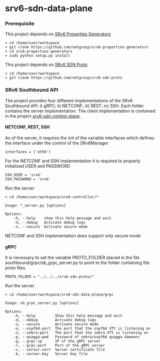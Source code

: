# srv6-sdn-data-plane

### Prerequisite ###

This project depends on [SRv6 Properties Generators](https://github.com/netgroup/srv6-properties-generators)

    > cd /home/user/workspace
    > git clone https://github.com/netgroup/srv6-properties-generators
    > cd srv6-properties-generators
    > sudo python setup.py install

This project depends on [SRv6 SDN Proto](https://github.com/netgroup/srv6-sdn-proto)

    > cd /home/user/workspace
    > git clone https://github.com/netgroup/srv6-sdn-proto

### SRv6 Southbound API ###

The project provides four different implementations of the SRv6 Southbound API: i) gRPC; ii) NETCONF; iii) REST; iv) SSH.
Each folder contains the server implementation.
The client implementation is contained in the project [srv6-sdn-control-plane](https://github.com/netgroup/srv6-sdn-control-plane).

#### NETCONF, REST, SSH ####

As of the server, it requires the init of the variable interfaces which defines the interface under the control of the SRv6Manager

    interfaces = ['eth0']

For the NETCONF and SSH implementation it is required to properly initialized USER and PASSWORD

    SSH_USER = 'srv6'
    SSH_PASSWORD = 'srv6'

Run the server

    > cd /home/user/workspace/srv6-controller/*

    Usage: *_server.py [options]

    Options:
        -h, --help    show this help message and exit
        -d, --debug   Activate debug logs
        -s, --secure  Activate secure mode

NETCONF and SSH implementation does support only secure mode

#### gRPC ####

It is necessary to set the variable PROTO_FOLDER placed in the file southbound/grpc/sb_grpc_server.py to point to the folder containing the proto files.

    PROTO_FOLDER = "../../../srv6-sdn-proto/"

Run the server

    > cd /home/user/workspace/srv6-sdn-data-plane/grpc

    Usage: sb_grpc_server.py [options]

    Options:
        -h, --help         Show this help message and exit
        -d, --debug        Activate debug logs
        -s, --secure       Activate secure mode
        -o, --ospf6d-port  The port that the ospf6d VTY is listening on
        -z, --zebra-port   The port that the zebra VTY is listening on
        -p, --quagga-pwd   Password of zebra/ospf6d quagga daemons
        -g, --grpc-ip      IP of the gRPC server
        -r, --grpc-port    Port of the gRPC server
        -c, --server-cert  Server certificate file
        -k, --server-key   Server key file

